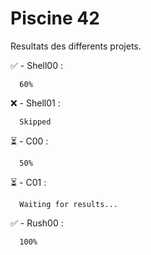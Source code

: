 
# Piscine 42

Resultats des differents projets.

✅ - Shell00 :
```
  60%
```
❌ - Shell01 :
```
  Skipped
```
⏳ - C00 :
```
  50%
```
⏳ - C01 :
```
  Waiting for results...
```

✅ - Rush00 :
```
  100%
```
